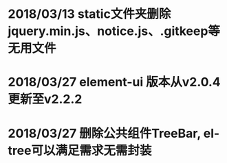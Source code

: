 # 2018/03/13   static文件夹删除jquery.min.js、notice.js、.gitkeep等无用文件
# 2018/03/27   element-ui 版本从v2.0.4更新至v2.2.2
# 2018/03/27   删除公共组件TreeBar, el-tree可以满足需求无需封装
